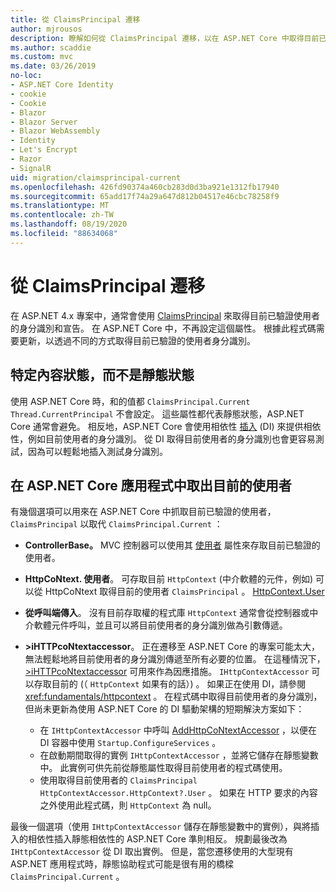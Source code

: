 ```yaml
---
title: 從 ClaimsPrincipal 遷移
author: mjrousos
description: 瞭解如何從 ClaimsPrincipal 遷移，以在 ASP.NET Core 中取得目前已驗證的使用者身分識別和宣告。
ms.author: scaddie
ms.custom: mvc
ms.date: 03/26/2019
no-loc:
- ASP.NET Core Identity
- cookie
- Cookie
- Blazor
- Blazor Server
- Blazor WebAssembly
- Identity
- Let's Encrypt
- Razor
- SignalR
uid: migration/claimsprincipal-current
ms.openlocfilehash: 426fd90374a460cb283d0d3ba921e1312fb17940
ms.sourcegitcommit: 65add17f74a29a647d812b04517e46cbc78258f9
ms.translationtype: MT
ms.contentlocale: zh-TW
ms.lasthandoff: 08/19/2020
ms.locfileid: "88634068"
---
```

# <a name="migrate-from-claimsprincipalcurrent"></a>從 ClaimsPrincipal 遷移

在 ASP.NET 4.x 專案中，通常會使用 [ClaimsPrincipal](/dotnet/api/system.security.claims.claimsprincipal.current) 來取得目前已驗證使用者的身分識別和宣告。 在 ASP.NET Core 中，不再設定這個屬性。 根據此程式碼需要更新，以透過不同的方式取得目前已驗證的使用者身分識別。

## <a name="context-specific-state-instead-of-static-state"></a>特定內容狀態，而不是靜態狀態

使用 ASP.NET Core 時，和的值都 `ClaimsPrincipal.Current` `Thread.CurrentPrincipal` 不會設定。 這些屬性都代表靜態狀態，ASP.NET Core 通常會避免。 相反地，ASP.NET Core 會使用相依性 [插入](xref:fundamentals/dependency-injection) (DI) 來提供相依性，例如目前使用者的身分識別。 從 DI 取得目前使用者的身分識別也會更容易測試，因為可以輕鬆地插入測試身分識別。

## <a name="retrieve-the-current-user-in-an-aspnet-core-app"></a>在 ASP.NET Core 應用程式中取出目前的使用者

有幾個選項可以用來在 ASP.NET Core 中抓取目前已驗證的使用者， `ClaimsPrincipal` 以取代 `ClaimsPrincipal.Current` ：

* **ControllerBase。** MVC 控制器可以使用其 [使用者](/dotnet/api/microsoft.aspnetcore.mvc.controllerbase.user) 屬性來存取目前已驗證的使用者。
* **HttpCoNtext. 使用者**。 可存取目前 `HttpContext` (中介軟體的元件，例如) 可以從 HttpCoNtext 取得目前的使用者 `ClaimsPrincipal` 。 [HttpContext.User](/dotnet/api/microsoft.aspnetcore.http.httpcontext.user)
* **從呼叫端傳入**。 沒有目前存取權的程式庫 `HttpContext` 通常會從控制器或中介軟體元件呼叫，並且可以將目前使用者的身分識別做為引數傳遞。
* **>iHTTPcoNtextaccessor**。 正在遷移至 ASP.NET Core 的專案可能太大，無法輕鬆地將目前使用者的身分識別傳遞至所有必要的位置。 在這種情況下， [>iHTTPcoNtextaccessor](/dotnet/api/microsoft.aspnetcore.http.ihttpcontextaccessor) 可用來作為因應措施。 `IHttpContextAccessor` 可以存取目前的 (（ `HttpContext` 如果有的話）) 。 如果正在使用 DI，請參閱 <xref:fundamentals/httpcontext> 。 在程式碼中取得目前使用者的身分識別，但尚未更新為使用 ASP.NET Core 的 DI 驅動架構的短期解決方案如下：

  * 在 `IHttpContextAccessor` 中呼叫 [AddHttpCoNtextAccessor](https://github.com/aspnet/Hosting/issues/793) ，以便在 DI 容器中使用 `Startup.ConfigureServices` 。
  * 在啟動期間取得的實例 `IHttpContextAccessor` ，並將它儲存在靜態變數中。 此實例可供先前從靜態屬性取得目前使用者的程式碼使用。
  * 使用取得目前使用者的 `ClaimsPrincipal` `HttpContextAccessor.HttpContext?.User` 。 如果在 HTTP 要求的內容之外使用此程式碼，則 `HttpContext` 為 null。

最後一個選項（使用 `IHttpContextAccessor` 儲存在靜態變數中的實例），與將插入的相依性插入靜態相依性的 ASP.NET Core 準則相反。 規劃最後改為 `IHttpContextAccessor` 從 DI 取出實例。 但是，當您遷移使用的大型現有 ASP.NET 應用程式時，靜態協助程式可能是很有用的橋樑 `ClaimsPrincipal.Current` 。
